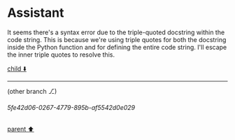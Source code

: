 # Assistant

It seems there's a syntax error due to the triple-quoted docstring within the code string. This is because we're using triple quotes for both the docstring inside the Python function and for defining the entire code string. I'll escape the inner triple quotes to resolve this.

[child ⬇️](#5fe42d06-0267-4779-895b-af5542d0e029)

---

(other branch ⎇)
###### 5fe42d06-0267-4779-895b-af5542d0e029
[parent ⬆️](#40f2daaa-d791-4d50-8df9-8216e5d4ab43)
